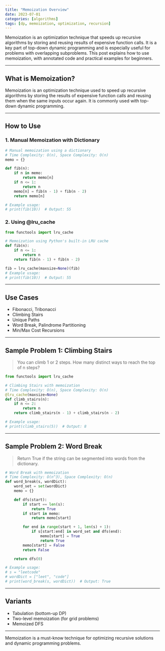 ```yaml
---
title: "Memoization Overview"
date: 2023-07-01
categories: [algorithms]
tags: [dp, memoization, optimization, recursion]
---
```


Memoization is an optimization technique that speeds up recursive algorithms by storing and reusing results of expensive function calls. It is a key part of top-down dynamic programming and is especially useful for problems with overlapping subproblems. This post explains how to use memoization, with annotated code and practical examples for beginners.

---

## What is Memoization?

Memoization is an optimization technique used to speed up recursive algorithms by storing the results of expensive function calls and reusing them when the same inputs occur again. It is commonly used with top-down dynamic programming.

---

## How to Use

### 1. Manual Memoization with Dictionary

```python
# Manual memoization using a dictionary
# Time Complexity: O(n), Space Complexity: O(n)
memo = {}

def fib(n):
    if n in memo:
        return memo[n]
    if n <= 1:
        return n
    memo[n] = fib(n - 1) + fib(n - 2)
    return memo[n]

# Example usage:
# print(fib(10))  # Output: 55
```

### 2. Using @lru_cache

```python
from functools import lru_cache

# Memoization using Python's built-in LRU cache
def fib(n):
    if n <= 1:
        return n
    return fib(n - 1) + fib(n - 2)

fib = lru_cache(maxsize=None)(fib)
# Example usage:
# print(fib(10))  # Output: 55
```

---

## Use Cases

- Fibonacci, Tribonacci
- Climbing Stairs
- Unique Paths
- Word Break, Palindrome Partitioning
- Min/Max Cost Recursions

---

## Sample Problem 1: Climbing Stairs

> You can climb 1 or 2 steps. How many distinct ways to reach the top of n steps?

```python
from functools import lru_cache

# Climbing Stairs with memoization
# Time Complexity: O(n), Space Complexity: O(n)
@lru_cache(maxsize=None)
def climb_stairs(n):
    if n <= 2:
        return n
    return climb_stairs(n - 1) + climb_stairs(n - 2)

# Example usage:
# print(climb_stairs(5))  # Output: 8
```

---

## Sample Problem 2: Word Break

> Return True if the string can be segmented into words from the dictionary.

```python
# Word Break with memoization
# Time Complexity: O(n^3), Space Complexity: O(n)
def word_break(s, wordDict):
    word_set = set(wordDict)
    memo = {}

    def dfs(start):
        if start == len(s):
            return True
        if start in memo:
            return memo[start]

        for end in range(start + 1, len(s) + 1):
            if s[start:end] in word_set and dfs(end):
                memo[start] = True
                return True
        memo[start] = False
        return False

    return dfs(0)

# Example usage:
# s = "leetcode"
# wordDict = ["leet", "code"]
# print(word_break(s, wordDict))  # Output: True
```

---

## Variants

- Tabulation (bottom-up DP)
- Two-level memoization (for grid problems)
- Memoized DFS

---

Memoization is a must-know technique for optimizing recursive solutions and dynamic programming problems. 